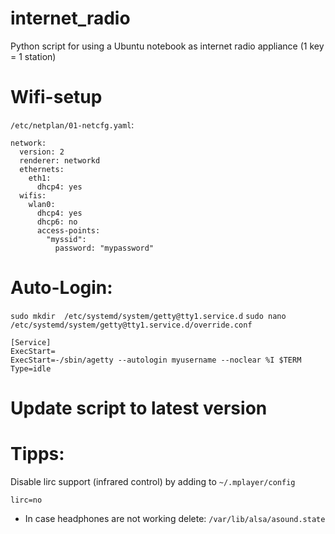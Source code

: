 # internet_radio
Python script for using a Ubuntu notebook as internet radio appliance (1 key = 1 station)

# Wifi-setup

`/etc/netplan/01-netcfg.yaml`:

```
network:
  version: 2
  renderer: networkd
  ethernets:
    eth1:
      dhcp4: yes
  wifis:
    wlan0:
      dhcp4: yes
      dhcp6: no
      access-points:
        "myssid":
          password: "mypassword"
```

# Auto-Login:

`sudo mkdir  /etc/systemd/system/getty@tty1.service.d`
`sudo nano  /etc/systemd/system/getty@tty1.service.d/override.conf`

```
[Service]
ExecStart=
ExecStart=-/sbin/agetty --autologin myusername --noclear %I $TERM
Type=idle
```

# Update script to latest version


# Tipps:
Disable lirc support (infrared control) by adding to ```~/.mplayer/config```

```
lirc=no
```

* In case headphones are not working delete: `/var/lib/alsa/asound.state`

